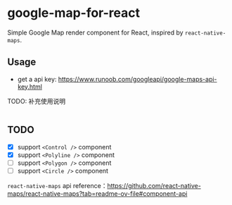# google-map-for-react

Simple Google Map render component for React, inspired by `react-native-maps`.

## Usage

- get a api key: <https://www.runoob.com/googleapi/google-maps-api-key.html>

TODO: 补充使用说明

```tsx

```

## TODO

- [x] support `<Control />` component
- [x] support `<Polyline />` component
- [ ] support `<Polygon />` component
- [ ] support `<Circle />` component

`react-native-maps` api reference：<https://github.com/react-native-maps/react-native-maps?tab=readme-ov-file#component-api>
